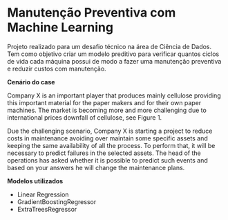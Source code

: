 # Manutenção Preventiva com Machine Learning

Projeto realizado para um desafio técnico na área de Ciência de Dados. Tem como objetivo criar um modelo preditivo para verificar quantos ciclos de vida cada máquina possui de modo a fazer uma manutenção preventiva e reduzir custos com manutenção. 

**Cenário do case**

Company X is an important player that produces mainly cellulose providing this important material for the paper makers and for their own paper machines. The market is becoming more and more challenging due to international prices downfall of cellulose, see Figure 1.

Due the challenging scenario, Company X is starting a project to reduce costs in maintenance avoiding over maintain some specific assets and keeping the same availability of all the process. To perform that, it will be necessary to predict failures in the selected assets. 
The head of the operations has asked whether it is possible to predict such events and based on your answers he will change the maintenance plans. 

**Modelos utilizados**

- Linear Regression
- GradientBoostingRegressor
- ExtraTreesRegressor

